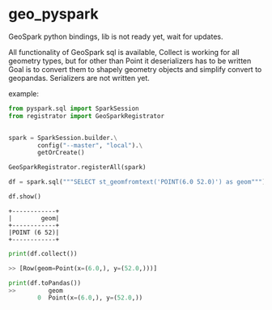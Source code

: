 # geo_pyspark

GeoSpark python bindings, lib is not ready yet, wait for updates.

All functionality of GeoSpark sql is available,
Collect is working for all geometry types, but for other than Point it deserializers has to be written
Goal is to convert them to shapely geometry objects and simplify convert to geopandas.
Serializers are not written yet.

example:

```python
from pyspark.sql import SparkSession
from registrator import GeoSparkRegistrator


spark = SparkSession.builder.\
        config("--master", "local").\
        getOrCreate()

GeoSparkRegistrator.registerAll(spark)

df = spark.sql("""SELECT st_geomfromtext('POINT(6.0 52.0)') as geom""")

df.show()

```
    +------------+
    |        geom|
    +------------+
    |POINT (6 52)|
    +------------+

```python
print(df.collect())

>> [Row(geom=Point(x=(6.0,), y=(52.0,)))]

print(df.toPandas())
>>         geom
        0  Point(x=(6.0,), y=(52.0,))
```